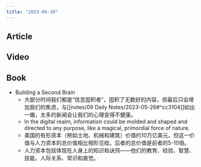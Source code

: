 ```yaml
---
title: "2023-06-30"
---
```

## Article

## Video

## Book
- Building a Second Brain
	- 大部分时间我们都是“信息囤积者”，囤积了无数好的内容，但最后只会增加我们的焦虑，与[[notes/09 Daily Notes/2023-05-26#^cc3104]]如出一辙，太多的新闻会让我们的心理变得不健康。
	- In the digital realm, information could be molded and shaped and directed to any purpose, like a magical, primordial force of nature.
	- 美国的有形资本（例如土地、机械和建筑）价值约10万亿美元，但这一价值与人力资本的总价值相比相形见绌，后者的总价值是前者的5-10倍。
	- 人力资本包括体现在人身上的知识和诀窍——他们的教育、经验、智慧、技能、人际关系、常识和直觉。
